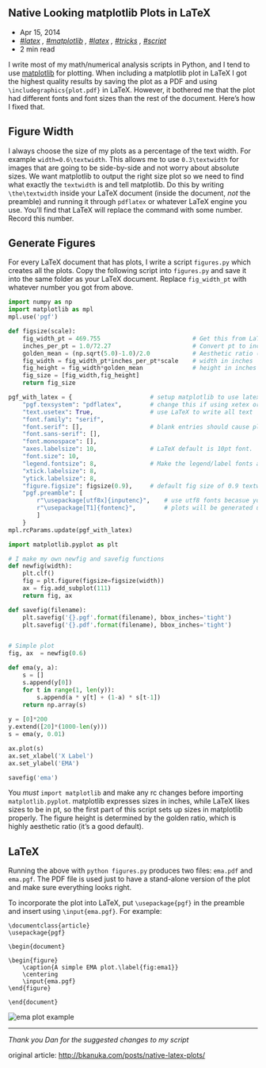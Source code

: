 <article>

# Native Looking matplotlib Plots in LaTeX

<aside>

*   <time class="post-date" datetime="2014-04-15T00:00:00Z">Apr 15, 2014</time>
*   _[#latex](http://bkanuka.com/tags/latex/) , [#matplotlib](http://bkanuka.com/tags/matplotlib/) , [#latex](http://bkanuka.com/tags/latex/) , [#tricks](http://bkanuka.com/tags/tricks/) , [#script](http://bkanuka.com/tags/script/)_
*   2 min read

</aside>

I write most of my math/numerical analysis scripts in Python, and I tend to use [matplotlib](http://matplotlib.org/) for plotting. When including a matplotlib plot in LaTeX I got the highest quality results by saving the plot as a PDF and using `\includegraphics{plot.pdf}` in LaTeX. However, it bothered me that the plot had different fonts and font sizes than the rest of the document. Here’s how I fixed that.

## Figure Width

I always choose the size of my plots as a percentage of the text width. For example `width=0.6\textwidth`. This allows me to use `0.3\textwidth` for images that are going to be side-by-side and not worry about absolute sizes. We want matplotlib to output the right size plot so we need to find what exactly the `textwidth` is and tell matplotlib. Do this by writing `\the\textwidth` inside your LaTeX document (inside the document, _not_ the preamble) and running it through `pdflatex` or whatever LaTeX engine you use. You’ll find that LaTeX will replace the command with some number. Record this number.

## Generate Figures

For every LaTeX document that has plots, I write a script `figures.py` which creates all the plots. Copy the following script into `figures.py` and save it into the same folder as your LaTeX document. Replace `fig_width_pt` with whatever number you got from above.

```python
import numpy as np
import matplotlib as mpl
mpl.use('pgf')

def figsize(scale):
    fig_width_pt = 469.755                          # Get this from LaTeX using \the\textwidth
    inches_per_pt = 1.0/72.27                       # Convert pt to inch
    golden_mean = (np.sqrt(5.0)-1.0)/2.0            # Aesthetic ratio (you could change this)
    fig_width = fig_width_pt*inches_per_pt*scale    # width in inches
    fig_height = fig_width*golden_mean              # height in inches
    fig_size = [fig_width,fig_height]
    return fig_size

pgf_with_latex = {                      # setup matplotlib to use latex for output
    "pgf.texsystem": "pdflatex",        # change this if using xetex or lautex
    "text.usetex": True,                # use LaTeX to write all text
    "font.family": "serif",
    "font.serif": [],                   # blank entries should cause plots to inherit fonts from the document
    "font.sans-serif": [],
    "font.monospace": [],
    "axes.labelsize": 10,               # LaTeX default is 10pt font.
    "font.size": 10,
    "legend.fontsize": 8,               # Make the legend/label fonts a little smaller
    "xtick.labelsize": 8,
    "ytick.labelsize": 8,
    "figure.figsize": figsize(0.9),     # default fig size of 0.9 textwidth
    "pgf.preamble": [
        r"\usepackage[utf8x]{inputenc}",    # use utf8 fonts becasue your computer can handle it :)
        r"\usepackage[T1]{fontenc}",        # plots will be generated using this preamble
        ]
    }
mpl.rcParams.update(pgf_with_latex)

import matplotlib.pyplot as plt

# I make my own newfig and savefig functions
def newfig(width):
    plt.clf()
    fig = plt.figure(figsize=figsize(width))
    ax = fig.add_subplot(111)
    return fig, ax

def savefig(filename):
    plt.savefig('{}.pgf'.format(filename), bbox_inches='tight')
    plt.savefig('{}.pdf'.format(filename), bbox_inches='tight')


# Simple plot
fig, ax  = newfig(0.6)

def ema(y, a):
    s = []
    s.append(y[0])
    for t in range(1, len(y)):
        s.append(a * y[t] + (1-a) * s[t-1])
    return np.array(s)
    
y = [0]*200
y.extend([20]*(1000-len(y)))
s = ema(y, 0.01)

ax.plot(s)
ax.set_xlabel('X Label')
ax.set_ylabel('EMA')

savefig('ema')
```

You _must_ `import matplotlib` and make any rc changes before importing `matplotlib.pyplot`. matplotlib expresses sizes in inches, while LaTeX likes sizes to be in pt, so the first part of this script sets up sizes in matplotlib properly. The figure height is determined by the golden ratio, which is highly aesthetic ratio (it’s a good default).

## LaTeX

Running the above with `python figures.py` produces two files: `ema.pdf` and `ema.pgf`. The PDF file is used just to have a stand-alone version of the plot and make sure everything looks right.

To incorporate the plot into LaTeX, put `\usepackage{pgf}` in the preamble and insert using `\input{ema.pgf}`. For example:

<div class="highlight">

    \documentclass{article}
    \usepackage{pgf}

    \begin{document}

    \begin{figure}
        \caption{A simple EMA plot.\label{fig:ema1}}
        \centering
        \input{ema.pgf}
    \end{figure}

    \end{document}

</div>

![ema plot example](http://bkanuka.com/images/ema.png)

* * *

_Thank you Dan for the suggested changes to my script_

original article: http://bkanuka.com/posts/native-latex-plots/

</article>

